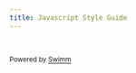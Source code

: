 ```yaml
---
title: Javascript Style Guide
---
```

&nbsp;

<SwmMeta version="3.0.0" repo-id="Z2l0aHViJTNBJTNBc3dpbW0tZGVtbyUzQSUzQXNuZWxzb24tc2VhdHRsZQ==" repo-name="swimm-demo"><sup>Powered by [Swimm](https://app.swimm.io/)</sup></SwmMeta>
